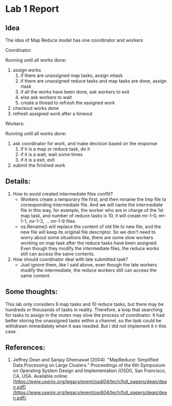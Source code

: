 # Lab 1 Report

## Idea

The idea of Map Reduce model has one coordinator and workers

Coordinator:

Running until all works done:

1. assign works
   1. if there are unassigned map tasks, assign mtask
   2. if there are unassigned reduce tasks and map tasks are done, assign rtask
   3. if all the works have been done, ask workers to exit
   4. else ask workers to wait
   5. create a thread to refresh the assigned work
2. checkout works done
3. refresh assigned work after a timeout

Workers:

Running until all works done:

1. ask coordinator for work, and make decision based on the response
   1. if it is a map or reduce task, do it
   2. if it is a wait, wait some times
   3. if it is a exit, exit
2. submit the finished work

## Details:

1. How to avoid created intermediate files conflit?
   * Workers create a temporary file first, and then rename the tmp file to corresponding intermediate file. And we will name the intermediate file in this way, for example, the worker who are in charge of the 1st map task, and number of reduce tasks is 10, it will create mr-1-0, mr-1-1, mr-1-2, ... mr-1-9 files.
   * os.Rename() will replace the content of old file to new file, and the new file will keep its original file descriptor. So we don't need to worry about some situations like, there are some slow workers working on map task after the reduce tasks have been assigned. Even though they modify the intermediate files, the reduce works still can access the same contents.
2. How should coordinator deal with late submitted task?
   * Just ignore them, like I said above, even though the late workers modify the intermediate, the reduce workers still can access the same content.

## Some thoughts:

This lab only considers 8 map tasks and 10 reduce tasks, but there may be hundreds or thousands of tasks in reality. Therefore, a loop that searching for tasks to assign in the mutex may slow the process of coordinator. It had better storing the unassigned tasks within a channel, so the task could be withdrawn immediately when it was needed. But I did not implement it n this case.

## References:

1. Jeffrey Dean and Sanjay Ghemawat (2004). "MapReduce: Simplified Data Processing on Large Clusters." Proceedings of the 6th Symposium on Operating System Design and Implementation (OSDI), San Francisco, CA, USA. Available online: [https://www.usenix.org/legacy/event/osdi04/tech/full_papers/dean/dean.pdf](https://www.usenix.org/legacy/event/osdi04/tech/full_papers/dean/dean.pdf).

